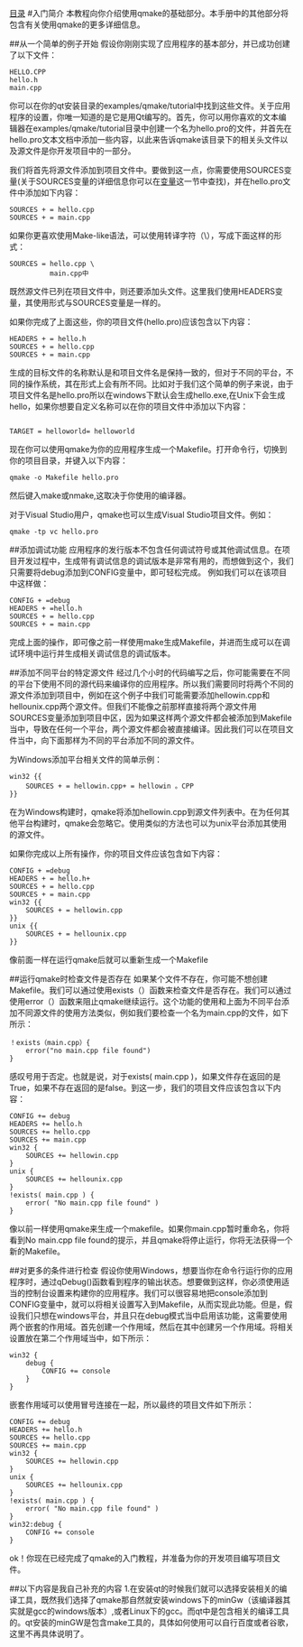 [目录](../SUMMAY.md)
#入门简介
本教程向你介绍使用qmake的基础部分。本手册中的其他部分将包含有关使用qmake的更多详细信息。

##从一个简单的例子开始
假设你刚刚实现了应用程序的基本部分，并已成功创建了以下文件：
```
HELLO.CPP
hello.h
main.cpp
```
你可以在你的qt安装目录的examples/qmake/tutorial中找到这些文件。关于应用程序的设置，你唯一知道的是它是用Qt编写的。首先，你可以用你喜欢的文本编辑器在examples/qmake/tutorial目录中创建一个名为hello.pro的文件，并首先在hello.pro文本文档中添加一些内容，以此来告诉qmake该目录下的相关头文件以及源文件是你开发项目中的一部分。

我们将首先将源文件添加到项目文件中。要做到这一点，你需要使用SOURCES变量(关于SOURCES变量的详细信息你可以在[变量](Variable.md)这一节中查找)，并在hello.pro文件中添加如下内容：
```
SOURCES + = hello.cpp
SOURCES + = main.cpp
```

如果你更喜欢使用Make-like语法，可以使用转译字符（\），写成下面这样的形式：
```
SOURCES = hello.cpp \
          main.cpp中
```
既然源文件已列在项目文件中，则还要添加头文件。这里我们使用HEADERS变量，其使用形式与SOURCES变量是一样的。

如果你完成了上面这些，你的项目文件(hello.pro)应该包含以下内容：
```
HEADERS + = hello.h
SOURCES + = hello.cpp
SOURCES + = main.cpp
```

生成的目标文件的名称默认是和项目文件名是保持一致的，但对于不同的平台，不同的操作系统，其在形式上会有所不同。比如对于我们这个简单的例子来说，由于项目文件名是hello.pro所以在windows下默认会生成hello.exe,在Unix下会生成hello，如果你想要自定义名称可以在你的项目文件中添加以下内容：
```

TARGET = helloworld= helloworld
```
现在你可以使用qmake为你的应用程序生成一个Makefile。打开命令行，切换到你的项目目录，并键入以下内容：
```
qmake -o Makefile hello.pro
```
然后键入make或nmake,这取决于你使用的编译器。

对于Visual Studio用户，qmake也可以生成Visual Studio项目文件。例如：
```
qmake -tp vc hello.pro
```
##添加调试功能
应用程序的发行版本不包含任何调试符号或其他调试信息。在项目开发过程中，生成带有调试信息的调试版本是非常有用的，而想做到这个，我们只需要将debug添加到CONFIG变量中，即可轻松完成。
例如我们可以在该项目中这样做：

```
CONFIG + =debug
HEADERS + =hello.h
SOURCES + = hello.cpp
SOURCES + = main.cpp
```
完成上面的操作，即可像之前一样使用make生成Makefile，并进而生成可以在调试环境中运行并生成相关调试信息的调试版本。

##添加不同平台的特定源文件
经过几个小时的代码编写之后，你可能需要在不同的平台下使用不同的源代码来编译你的应用程序。所以我们需要同时将两个不同的源文件添加到项目中，例如在这个例子中我们可能需要添加hellowin.cpp和 hellounix.cpp两个源文件。但我们不能像之前那样直接将两个源文件用SOURCES变量添加到项目中区，因为如果这样两个源文件都会被添加到Makefile当中，导致在任何一个平台，两个源文件都会被直接编译。因此我们可以在项目文件当中，向下面那样为不同的平台添加不同的源文件。

为Windows添加平台相关文件的简单示例：
```
win32 {{
    SOURCES + = hellowin.cpp+ = hellowin 。CPP
}}
```
在为Windows构建时，qmake将添加hellowin.cpp到源文件列表中。在为任何其他平台构建时，qmake会忽略它。使用类似的方法也可以为unix平台添加其使用的源文件。

如果你完成以上所有操作，你的项目文件应该包含如下内容：
```
CONFIG + =debug
HEADERS + = hello.h+ 
SOURCES + = hello.cpp 
SOURCES + = main.cpp
win32 {{
    SOURCES + = hellowin.cpp
}}
unix {{
    SOURCES + = hellounix.cpp
}}
```
像前面一样在运行qmake后就可以重新生成一个Makefile

##运行qmake时检查文件是否存在
如果某个文件不存在，你可能不想创建Makefile。我们可以通过使用exists（）函数来检查文件是否存在。我们可以通过使用error（）函数来阻止qmake继续运行。这个功能的使用和上面为不同平台添加不同源文件的使用方法类似，例如我们要检查一个名为main.cpp的文件，如下所示：
```
！exists（main.cpp）{
    error("no main.cpp file found")
}
```
感叹号用于否定。也就是说，对于exists( main.cpp )，如果文件存在返回的是True，如果不存在返回的是false。到这一步，我们的项目文件应该包含以下内容：
```
CONFIG += debug
HEADERS += hello.h
SOURCES += hello.cpp
SOURCES += main.cpp
win32 {
    SOURCES += hellowin.cpp
}
unix {
    SOURCES += hellounix.cpp
}
!exists( main.cpp ) {
    error( "No main.cpp file found" )
}
```
像以前一样使用qmake来生成一个makefile。如果你main.cpp暂时重命名，你将看到No main.cpp file found的提示，并且qmake将停止运行，你将无法获得一个新的Makefile。

##对更多的条件进行检查
假设你使用Windows，想要当你在命令行运行你的应用程序时，通过qDebug()函数看到程序的输出状态。想要做到这样，你必须使用适当的控制台设置来构建你的应用程序。我们可以很容易地把console添加到CONFIG变量中，就可以将相关设置写入到Makefile，从而实现此功能。但是，假设我们只想在windows平台，并且只在debug模式当中启用该功能，这需要使用两个嵌套的作用域。首先创建一个作用域，然后在其中创建另一个作用域。将相关设置放在第二个作用域当中，如下所示：
```
win32 {
    debug {
        CONFIG += console
    }
}
```
嵌套作用域可以使用冒号连接在一起，所以最终的项目文件如下所示：
```
CONFIG += debug
HEADERS += hello.h
SOURCES += hello.cpp
SOURCES += main.cpp
win32 {
    SOURCES += hellowin.cpp
}
unix {
    SOURCES += hellounix.cpp
}
!exists( main.cpp ) {
    error( "No main.cpp file found" )
}
win32:debug {
    CONFIG += console
}
```
ok！你现在已经完成了qmake的入门教程，并准备为你的开发项目编写项目文件。

##以下内容是我自己补充的内容
1.在安装qt的时候我们就可以选择安装相关的编译工具，既然我们选择了qmake那自然就安装windows下的minGw（该编译器其实就是gcc的windows版本）,或者Linux下的gcc。而qt中是包含相关的编译工具的。qt安装的minGW是包含make工具的，具体如何使用可以自行百度或者谷歌，这里不再具体说明了。
